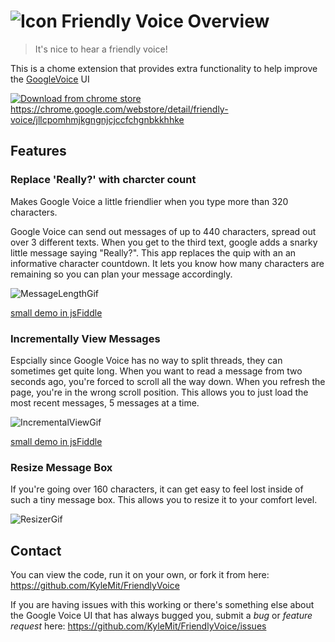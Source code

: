 # ![Icon](http://i.imgur.com/hQXYrFV.png) Friendly Voice Overview

>It's nice to hear a friendly voice!

This is a chome extension that provides extra functionality to help improve the [GoogleVoice](https://www.google.com/voice) UI

[![Download from chrome store](http://i.imgur.com/HVnF41Z.png)](https://chrome.google.com/webstore/detail/friendly-voice/jllcpomhmjkgngnjcjccfchgnbkkhhke)  
https://chrome.google.com/webstore/detail/friendly-voice/jllcpomhmjkgngnjcjccfchgnbkkhhke

## Features

### Replace 'Really?' with charcter count

Makes Google Voice a little friendlier when you type more than 320 characters.

Google Voice can send out messages of up to 440 characters, spread out over 3 different texts. When you get to the third text, google adds a snarky little message saying "Really?".  This app replaces the quip with an an informative character countdown.  It lets you know how many characters are remaining so you can plan your message accordingly.

![MessageLengthGif](http://i.imgur.com/bcromOq.gif)

[small demo in jsFiddle](http://jsfiddle.net/KyleMit/V2WZd/)

### Incrementally View Messages

Espcially since Google Voice has no way to split threads, they can sometimes get quite long.  When you want to read a message from two seconds ago, you're forced to scroll all the way down.  When you refresh the page, you're in the wrong scroll position.  This allows you to just load the most recent messages, 5 messages at a time.

![IncrementalViewGif](http://i.imgur.com/GfjO0hq.gif)

[small demo in jsFiddle](http://jsfiddle.net/KyleMit/xc3hhL4z/)

### Resize Message Box

If you're going over 160 characters, it can get easy to feel lost inside of such a tiny message box.  This allows you to resize it to your comfort level.

![ResizerGif](http://i.imgur.com/DnQ5s76.gif)



## Contact

You can view the code, run it on your own, or fork it from here:
https://github.com/KyleMit/FriendlyVoice

If you are having issues with this working or there's something else about the Google Voice UI that has always bugged you, submit a *bug* or *feature request* here:
https://github.com/KyleMit/FriendlyVoice/issues

